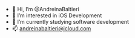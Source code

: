 - 👋 Hi, I’m @AndreinaBaltieri
- 👀 I’m interested in iOS Development
- 🌱 I’m currently studying software development 
- 📫 andreinabaltieri@icloud.com

<!---
AndreinaBaltieri/AndreinaBaltieri is a ✨ special ✨ repository because its `README.md` (this file) appears on your GitHub profile.
You can click the Preview link to take a look at your changes.
--->
